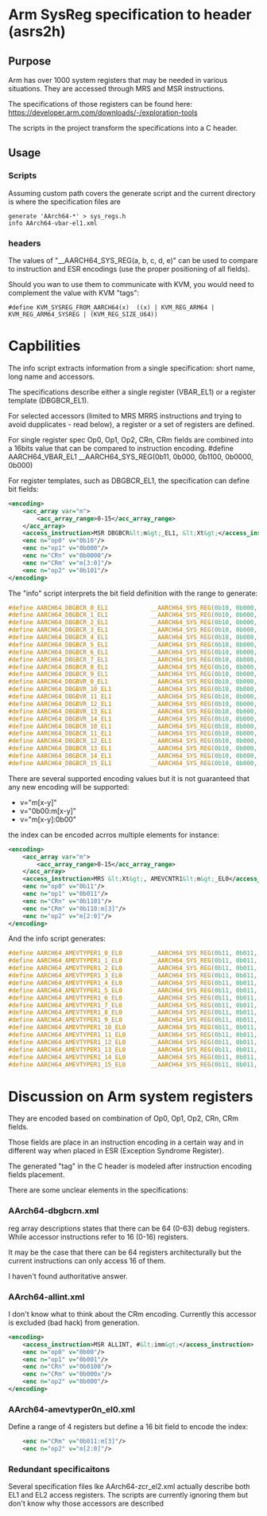 # Arm SysReg specification to header (asrs2h)

## Purpose

Arm has over 1000 system registers that may be needed in various situations.
They are accessed through MRS and MSR instructions.

The specifications of those registers can be found here:
https://developer.arm.com/downloads/-/exploration-tools

The scripts in the project transform the specifications into a C header.

## Usage

### Scripts
Assuming custom path covers the generate script and the current directory
is where the specification files are

    generate 'AArch64-*' > sys_regs.h
    info AArch64-vbar-el1.xml

### headers

The values of "__AARCH64_SYS_REG(a, b, c, d, e)" can be used to compare 
to instruction and ESR encodings (use the proper positioning of all fields).

Should you wan to use them to communicate with KVM, you would need to complement
the value with KVM "tags": 

    #define KVM_SYSREG_FROM_AARCH64(x)	((x) | KVM_REG_ARM64 | KVM_REG_ARM64_SYSREG | (KVM_REG_SIZE_U64))

# Capbilities

The info script extracts information from a single specification:
short name, long name and accessors.

The specifications describe either a single register (VBAR_EL1) or a register template (DBGBCR<m>_EL1).
    
For selected accessors (limited to MRS MRRS instructions and trying to avoid dupplicates - read below),
a register or a set of registers are defined.

For single register spec Op0, Op1, Op2, CRn, CRm fields are combined into a 16bits value that can be
compared to instruction encoding.
#define AARCH64_VBAR_EL1                __AARCH64_SYS_REG(0b11, 0b000, 0b1100, 0b0000, 0b000)

For register templates, such as DBGBCR<m>_EL1, the specification can define bit fields:

```xml
<encoding>
    <acc_array var="m">
        <acc_array_range>0-15</acc_array_range>
    </acc_array>
    <access_instruction>MSR DBGBCR&lt;m&gt;_EL1, &lt;Xt&gt;</access_instruction>
    <enc n="op0" v="0b10"/>
    <enc n="op1" v="0b000"/>
    <enc n="CRn" v="0b0000"/>
    <enc n="CRm" v="m[3:0]"/>
    <enc n="op2" v="0b101"/>
</encoding>
```

The "info" script interprets the bit field definition with the range to generate:

```C
#define AARCH64_DBGBCR_0_EL1            __AARCH64_SYS_REG(0b10, 0b000, 0b0000, 0b0000, 0b101)
#define AARCH64_DBGBCR_1_EL1            __AARCH64_SYS_REG(0b10, 0b000, 0b0000, 0b0001, 0b101)
#define AARCH64_DBGBCR_2_EL1            __AARCH64_SYS_REG(0b10, 0b000, 0b0000, 0b0010, 0b101)
#define AARCH64_DBGBCR_3_EL1            __AARCH64_SYS_REG(0b10, 0b000, 0b0000, 0b0011, 0b101)
#define AARCH64_DBGBCR_4_EL1            __AARCH64_SYS_REG(0b10, 0b000, 0b0000, 0b0100, 0b101)
#define AARCH64_DBGBCR_5_EL1            __AARCH64_SYS_REG(0b10, 0b000, 0b0000, 0b0101, 0b101)                                                                                                             
#define AARCH64_DBGBCR_6_EL1            __AARCH64_SYS_REG(0b10, 0b000, 0b0000, 0b0110, 0b101)                                                                                                             
#define AARCH64_DBGBCR_7_EL1            __AARCH64_SYS_REG(0b10, 0b000, 0b0000, 0b0111, 0b101)                                                                                                             
#define AARCH64_DBGBCR_8_EL1            __AARCH64_SYS_REG(0b10, 0b000, 0b0000, 0b1000, 0b101)                                                                                                             
#define AARCH64_DBGBCR_9_EL1            __AARCH64_SYS_REG(0b10, 0b000, 0b0000, 0b1001, 0b101)                                                                                                             
#define AARCH64_DBGBVR_0_EL1            __AARCH64_SYS_REG(0b10, 0b000, 0b0000, 0b0000, 0b100)                                                                                                             
#define AARCH64_DBGBVR_10_EL1           __AARCH64_SYS_REG(0b10, 0b000, 0b0000, 0b1010, 0b100)                                                                                                             
#define AARCH64_DBGBVR_11_EL1           __AARCH64_SYS_REG(0b10, 0b000, 0b0000, 0b1011, 0b100)                                                                                                             
#define AARCH64_DBGBVR_12_EL1           __AARCH64_SYS_REG(0b10, 0b000, 0b0000, 0b1100, 0b100)                                                                                                             
#define AARCH64_DBGBVR_13_EL1           __AARCH64_SYS_REG(0b10, 0b000, 0b0000, 0b1101, 0b100)                                                                                                             
#define AARCH64_DBGBVR_14_EL1           __AARCH64_SYS_REG(0b10, 0b000, 0b0000, 0b1110, 0b100)                                                                                                             
#define AARCH64_DBGBCR_10_EL1           __AARCH64_SYS_REG(0b10, 0b000, 0b0000, 0b1010, 0b101)
#define AARCH64_DBGBCR_11_EL1           __AARCH64_SYS_REG(0b10, 0b000, 0b0000, 0b1011, 0b101)
#define AARCH64_DBGBCR_12_EL1           __AARCH64_SYS_REG(0b10, 0b000, 0b0000, 0b1100, 0b101)
#define AARCH64_DBGBCR_13_EL1           __AARCH64_SYS_REG(0b10, 0b000, 0b0000, 0b1101, 0b101)
#define AARCH64_DBGBCR_14_EL1           __AARCH64_SYS_REG(0b10, 0b000, 0b0000, 0b1110, 0b101)
#define AARCH64_DBGBCR_15_EL1           __AARCH64_SYS_REG(0b10, 0b000, 0b0000, 0b1111, 0b101)
```


There are several supported encoding values but it is not guaranteed that any new encoding will be supported:
    
- v="m[x-y]"
- v="0b00:m[x-y]"
- v="m[x-y]:0b00"

the index can be encoded acrros multiple elements for instance:
```xml
<encoding>
    <acc_array var="m">
        <acc_array_range>0-15</acc_array_range>
    </acc_array>
    <access_instruction>MRS &lt;Xt&gt;, AMEVCNTR1&lt;m&gt;_EL0</access_instruction>
    <enc n="op0" v="0b11"/>
    <enc n="op1" v="0b011"/>
    <enc n="CRn" v="0b1101"/>
    <enc n="CRm" v="0b110:m[3]"/>
    <enc n="op2" v="m[2:0]"/>
</encoding>
```
And the info script generates:
```C
#define AARCH64_AMEVTYPER1_0_EL0        __AARCH64_SYS_REG(0b11, 0b011, 0b1101, 0b1110, 0b000)
#define AARCH64_AMEVTYPER1_1_EL0        __AARCH64_SYS_REG(0b11, 0b011, 0b1101, 0b1110, 0b001)
#define AARCH64_AMEVTYPER1_2_EL0        __AARCH64_SYS_REG(0b11, 0b011, 0b1101, 0b1110, 0b010)
#define AARCH64_AMEVTYPER1_3_EL0        __AARCH64_SYS_REG(0b11, 0b011, 0b1101, 0b1110, 0b011)
#define AARCH64_AMEVTYPER1_4_EL0        __AARCH64_SYS_REG(0b11, 0b011, 0b1101, 0b1110, 0b100)
#define AARCH64_AMEVTYPER1_5_EL0        __AARCH64_SYS_REG(0b11, 0b011, 0b1101, 0b1110, 0b101)
#define AARCH64_AMEVTYPER1_6_EL0        __AARCH64_SYS_REG(0b11, 0b011, 0b1101, 0b1110, 0b110)
#define AARCH64_AMEVTYPER1_7_EL0        __AARCH64_SYS_REG(0b11, 0b011, 0b1101, 0b1110, 0b111)
#define AARCH64_AMEVTYPER1_8_EL0        __AARCH64_SYS_REG(0b11, 0b011, 0b1101, 0b1111, 0b000)
#define AARCH64_AMEVTYPER1_9_EL0        __AARCH64_SYS_REG(0b11, 0b011, 0b1101, 0b1111, 0b001)
#define AARCH64_AMEVTYPER1_10_EL0       __AARCH64_SYS_REG(0b11, 0b011, 0b1101, 0b1111, 0b010)
#define AARCH64_AMEVTYPER1_11_EL0       __AARCH64_SYS_REG(0b11, 0b011, 0b1101, 0b1111, 0b011)
#define AARCH64_AMEVTYPER1_12_EL0       __AARCH64_SYS_REG(0b11, 0b011, 0b1101, 0b1111, 0b100)
#define AARCH64_AMEVTYPER1_13_EL0       __AARCH64_SYS_REG(0b11, 0b011, 0b1101, 0b1111, 0b101)
#define AARCH64_AMEVTYPER1_14_EL0       __AARCH64_SYS_REG(0b11, 0b011, 0b1101, 0b1111, 0b110)
#define AARCH64_AMEVTYPER1_15_EL0       __AARCH64_SYS_REG(0b11, 0b011, 0b1101, 0b1111, 0b111)
```
    
# Discussion on Arm system registers

They are encoded based on combination of Op0, Op1, Op2, CRn, CRm fields.

Those fields are place in an instruction encoding in a certain way and in 
different way when placed in ESR (Exception Syndrome Register).

The generated "tag" in the C header is modeled after instruction encoding fields placement.

There are some unclear elements in the specifications:

### AArch64-dbgbcrn.xml

reg array descriptions states that there can be 64 (0-63) debug registers.
While accessor instructions refer to 16 (0-16) registers.

It may be the case that there can be 64 registers architecturally but the current 
instructions can only access 16 of them. 

I haven't found authoritative answer.

### AArch64-allint.xml

I don't know what to think about the CRm encoding.
Currently this accessor is excluded (bad hack) from generation.

```xml
<encoding>
    <access_instruction>MSR ALLINT, #&lt;imm&gt;</access_instruction>
    <enc n="op0" v="0b00"/>
    <enc n="op1" v="0b001"/>
    <enc n="CRn" v="0b0100"/>
    <enc n="CRm" v="0b000x"/>
    <enc n="op2" v="0b000"/>
</encoding>
```

### AArch64-amevtyper0n_el0.xml

Define a range of 4 registers but define a 16 bit field to encode the index:
```xml
    <enc n="CRm" v="0b011:m[3]"/>
    <enc n="op2" v="m[2:0]"/>
 ```
            
### Redundant specificaitons

Several specification files lke AArch64-zcr_el2.xml actually describe both EL1 and EL2 access registers.
The scripts are currently ignoring them but don't know why those accessors are described
